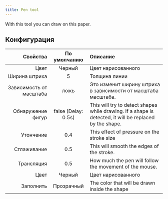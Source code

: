 ```yaml
---
title: Pen tool
---
```


With this tool you can draw on this paper.

## Конфигурация

|                Свойства |                              По умолчанию                              | Описание                                                                                                                                |
| ----------------------: | :--------------------------------------------------------------------: | :-------------------------------------------------------------------------------------------------------------------------------------- |
|                    Цвет |                                 Черный                                 | Цвет нарисованного                                                                                                                      |
|           Ширина штриха |                                    5                                   | Толщина линии                                                                                                                           |
| Зависимость от масштаба |                                  ложь                                  | Это изменит ширину штриха в зависимости от масштаба масштаба.                                                           |
|       Обнаружение фигур | false (Delay: 0.5s) | This will try to detect shapes while drawing. If a shape is detected, it will be replaced by the shape. |
|               Утончение |                           0.4                          | This effect of pressure on the stroke size                                                                                              |
|             Сглаживание |                           0.5                          | This will smooth the edges of the stroke.                                                                               |
|              Трансляция |                           0.5                          | How much the pen will follow the movement of the mouse.                                                                 |
|                    Цвет |                                 Черный                                 | Цвет нарисованного                                                                                                                      |
|               Заполнить |                               Прозрачный                               | The color that will be drawn inside the shape                                                                                           |

